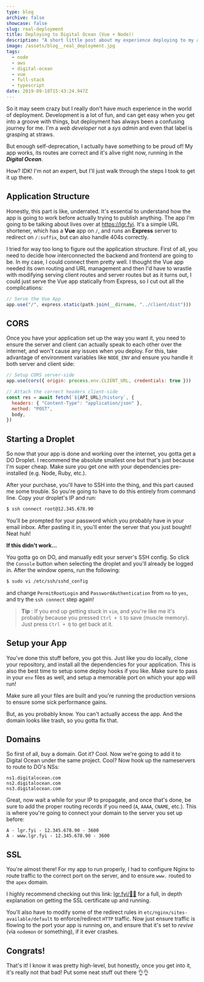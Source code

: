 ```yaml
---
type: blog
archive: false
showcase: false
slug: real-deployment
title: Deploying to Digital Ocean (Vue + Node)!
description: "A short little post about my experience deploying to my app https://lgr.fyi!"
image: /assets/blog__real_deployment.jpg
tags:
  - node
  - aws
  - digital-ocean
  - vue
  - full-stack
  - typescript
date: 2019-09-18T15:43:24.947Z
---
```


So it may seem crazy but I really don't have much experience in the world of deployment. Development is a lot of fun, and can get easy when you get into a groove with things, but deployment has always been a confusing journey for me. I'm a _web developer_ not a _sys admin_ and even that label is grasping at straws.

But enough self-deprecation, I actually have something to be proud of! My app works, its routes are correct and it's alive right now, running in the _**Digital Ocean**_.

How? IDK! I'm not an expert, but I'll just walk through the steps I took to get it up there.

## Application Structure

Honestly, this part is like, underrated. It's essential to understand how the app is going to work before actually trying to publish anything. The app I'm going to be talking about lives over at <https://lgr.fyi>. It's a simple URL shortener, which has a **Vue** app on `/`, and runs an **Express** server to redirect on `/:suffix`, but can also handle 404s correctly.

I tried for way too long to figure out the application structure. First of all, you need to decide how interconnected the backend and frontend are going to be. In my case, I could connect them pretty well. I thought the Vue app needed its own routing and URL management and then I'd have to wrastle with modifying serving client routes and server routes but as it turns out, I could just serve the Vue app statically from Express, so I cut out all the complications:

```js
// Serve the Vue App
app.use("/", express.static(path.join(__dirname, "../client/dist")))
```

## CORS

Once you have your application set up the way you want it, you need to ensure the server and client can actually speak to each other over the internet, and won't cause any issues when you deploy. For this, take advantage of environment variables like `NODE_ENV` and ensure you handle it both server and client side:

```js
// Setup CORS server-side
app.use(cors({ origin: process.env.CLIENT_URL, credentials: true }))
```

```js
// Attach the correct headers client-side
const res = await fetch(`${API_URL}/history`, {
  headers: { "Content-Type": "application/json" },
  method: "POST",
  body,
})
```

## Starting a Droplet

So now that your app is done and working over the internet, you gotta get a DO Droplet. I recommend the absolute smallest one but that's just because I'm super cheap. Make sure you get one with your dependencies pre-installed (e.g. Node, Ruby, etc.).

After your purchase, you'll have to SSH into the thing, and this part caused me some trouble. So you're going to have to do this entirely from command line. Copy your droplet's IP and run:

```sh
$ ssh connect root@12.345.678.90
```

You'll be prompted for your password which you probably have in your email inbox. After pasting it in, you'll enter the server that you just bought! Neat huh!

**If this didn't work...**

You gotta go on DO, and manually edit your server's SSH config. So click the `Console` button when selecting the droplet and you'll already be logged in. After the window opens, run the following:

```sh
$ sudo vi /etc/ssh/sshd_config
```

and change `PermitRootLogin` and `PasswordAuthentication` from `no` to `yes`, and try the `ssh connect` step again!

> **Tip** : If you end up getting stuck in `vim`, and you're like me it's probably because you pressed `Ctrl + S` to save (muscle memory). Just press `Ctrl + Q` to get back at it.

## Setup your App

You've done this stuff before, you got this. Just like you do locally, clone your repository, and install all the dependencies for your application. This is also the best time to setup some deploy hooks if you like. Make sure to pass in your `env` files as well, and setup a memorable port on which your app will run!

Make sure all your files are built and you're running the production versions to ensure some sick performance gains.

But, as you probably know. You can't actually access the app. And the domain looks like trash, so you gotta fix that.

## Domains

So first of all, buy a domain. Got it? Cool. Now we're going to add it to Digital Ocean under the same project. Cool? Now hook up the nameservers to route to DO's NSs:

```
ns1.digitalocean.com
ns2.digitalocean.com
ns3.digitalocean.com
```

Great, now wait a while for your IP to propagate, and once that's done, be sure to add the proper routing records if you need (`A`, `AAAA`, `CNAME`, etc.). This is where you're going to connect your domain to the server you set up before:

```
A - lgr.fyi - 12.345.678.90 - 3600
A - www.lgr.fyi - 12.345.678.90 - 3600
```

## SSL

You're almost there! For my app to run properly, I had to configure Nginx to route traffic to the correct port on the server, and to ensure `www.` routed to the `apex` domain.

I highly recommend checking out this link: [lgr.fyi/🐳🚀](https://lgr.fyi/🐳🚀) for a full, in depth explanation on getting the SSL certificate up and running.

You'll also have to modify some of the redirect rules in `etc/nginx/sites-available/default` to enforce/redirect `HTTP` traffic. Now just ensure traffic is flowing to the port your app is running on, and ensure that it's set to _revive_ (via `nodemon` or something), if it ever crashes.

## Congrats!

That's it! I know it was pretty high-level, but honestly, once you get into it, it's really not that bad! Put some neat stuff out there 👌👌
